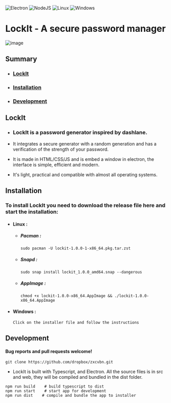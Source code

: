 ![Electron](https://img.shields.io/badge/Electron-2B2E3A?style=for-the-badge&logo=electron&logoColor=9FEAF9)
![NodeJS](https://img.shields.io/badge/Node.js-339933?style=for-the-badge&logo=nodedotjs&logoColor=white)
![Linux](https://img.shields.io/badge/Linux-FCC624?style=for-the-badge&logo=linux&logoColor=black)
![Windows](https://img.shields.io/badge/Windows-0078D6?style=for-the-badge&logo=windows&logoColor=white)

# LockIt - A secure password manager

![image](https://user-images.githubusercontent.com/46485459/206547908-a472b81c-585a-427f-a354-cf85007571e4.png)

## Summary

- ### [LockIt](#LockIt)
- ### [Installation](#installation)
- ### [Development](#development)

## LockIt

- ### LockIt is a password generator inspired by dashlane.

- It integrates a secure generator with a random generation and has a verification of the strength of your password.
- It is made in HTML/CSS/JS and is embed a window in electron, the interface is simple, efficient and modern.
- It's light, practical and compatible with almost all operating systems.

## Installation

### To install LockIt you need to download the release file here and start the installation:

* #### Linux :
    * ##### Pacman :
        ```
        sudo pacman -U lockit-1.0.0-1-x86_64.pkg.tar.zst
        ```
    * ##### Snapd :
        ```
        sudo snap install lockit_1.0.0_amd64.snap --dangerous
        ```
    * ##### AppImage : 
        ```
        chmod +x lockit-1.0.0-x86_64.AppImage && ./lockit-1.0.0-x86_64.AppImage
        ```
* #### Windows : 
    ```
    Click on the installer file and follow the instructions
    ```

## Development

#### Bug reports and pull requests welcome!

```
git clone https://github.com/dropbox/zxcvbn.git
```

- LockIt is built with Typescript, and Electron. All the source files is in src and web, they will be compiled and bundled in the dist folder.

```shell
npm run build    # build typescript to dist
npm run start    # start app for development
npm run dist    # compile and bundle the app to installer
```
